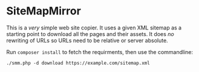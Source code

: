 # SiteMapMirror

This is a *very* simple web site copier. It uses a given XML sitemap as a starting point 
to download all the pages and their assets. It does *no* rewriting of URLs so URLs need 
to be relative or server absolute.

Run `composer install` to fetch the requirments, then use the commandline:

    ./smm.php -d download https://example.com/sitemap.xml 
